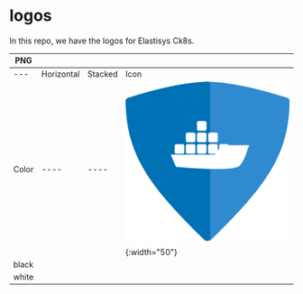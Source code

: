 # logos
In this repo, we have the logos for Elastisys Ck8s. 

PNG | | | | 
------ |------ |------ |------ | 
---|Horizontal | Stacked | Icon
Color  |----|----| ![]( https://github.com/elastisys/logos/blob/main/png/blue/Blue%20logo%201x%201.png?raw=true){:width="50"}| 
black  |
white  |




